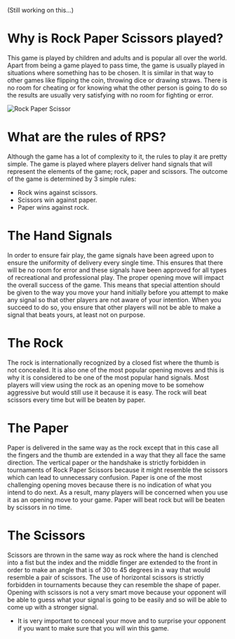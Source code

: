 (Still working on this...)

# Why is Rock Paper Scissors played?

This game is played by children and adults and is popular all over the world. Apart from being a game played to pass time, the game is usually played in situations where something has to be chosen. It is similar in that way to other games like flipping the coin, throwing dice or drawing straws. There is no room for cheating or for knowing what the other person is going to do so the results are usually very satisfying with no room for fighting or error.

![Rock Paper Scissor](RockPaperScissors\images\rpsforreadme.JPG)

# What are the rules of RPS?

Although the game has a lot of complexity to it, the rules to play it are pretty simple.
The game is played where players deliver hand signals that will represent the elements of the game; rock, paper and scissors. The outcome of the game is determined by 3 simple rules:

* Rock wins against scissors.
* Scissors win against paper.
* Paper wins against rock.

# The Hand Signals
In order to ensure fair play, the game signals have been agreed upon to ensure the uniformity of delivery every single time. This ensures that there will be no room for error and these signals have been approved for all types of recreational and professional play.
The proper opening move will impact the overall success of the game. This means that special attention should be given to the way you move your hand initially before you attempt to make any signal so that other players are not aware of your intention. When you succeed to do so, you ensure that other players will not be able to make a signal that beats yours, at least not on purpose.

# The Rock
The rock is internationally recognized by a closed fist where the thumb is not concealed. It is also one of the most popular opening moves and this is why it is considered to be one of the most popular hand signals. Most players will view using the rock as an opening move to be somehow aggressive but would still use it because it is easy. The rock will beat scissors every time but will be beaten by paper.

# The Paper
Paper is delivered in the same way as the rock except that in this case all the fingers and the thumb are extended in a way that they all face the same direction. The vertical paper or the handshake is strictly forbidden in tournaments of Rock Paper Scissors because it might resemble the scissors which can lead to unnecessary confusion. Paper is one of the most challenging opening moves because there is no indication of what you intend to do next. As a result, many players will be concerned when you use it as an opening move to your game. Paper will beat rock but will be beaten by scissors in no time.

# The Scissors
Scissors are thrown in the same way as rock where the hand is clenched into a fist but the index and the middle finger are extended to the front in order to make an angle that is of 30 to 45 degrees in a way that would resemble a pair of scissors. The use of horizontal scissors is strictly forbidden in tournaments because they can resemble the shape of paper. Opening with scissors is not a very smart move because your opponent will be able to guess what your signal is going to be easily and so will be able to come up with a stronger signal.

* It is very important to conceal your move and to surprise your opponent if you want to make sure that you will win this game.